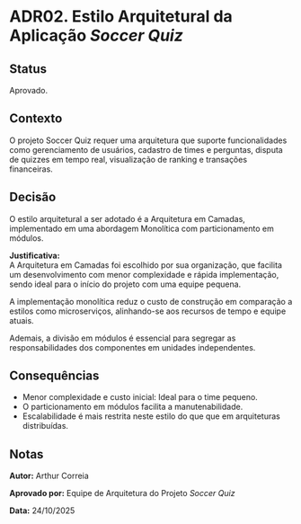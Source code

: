 # ADR02. Estilo Arquitetural da Aplicação *Soccer Quiz*

## Status

Aprovado.

## Contexto

O projeto Soccer Quiz requer uma arquitetura que suporte funcionalidades como gerenciamento de usuários, cadastro de times e perguntas, disputa de quizzes em tempo real, visualização de ranking e transações financeiras.

## Decisão
O estilo arquitetural a ser adotado é a Arquitetura em Camadas, implementado em uma abordagem Monolítica com particionamento em módulos.


**Justificativa:**  
A Arquitetura em Camadas foi escolhido por sua organização, que facilita um desenvolvimento com menor complexidade e rápida implementação, sendo ideal para o início do projeto com uma equipe pequena.

A implementação monolítica reduz o custo de construção em comparação a estilos como microserviços, alinhando-se aos recursos de tempo e equipe atuais.

Ademais, a divisão em módulos é essencial para segregar as responsabilidades dos componentes em unidades independentes.
## Consequências

  * Menor complexidade e custo inicial: Ideal para o time pequeno.  
  * O particionamento em módulos facilita a manutenabilidade.  
  * Escalabilidade é mais restrita neste estilo do que que em arquiteturas distribuídas.


## Notas

**Autor:** Arthur Correia

**Aprovado por:** Equipe de Arquitetura do Projeto *Soccer Quiz*

**Data:**  24/10/2025